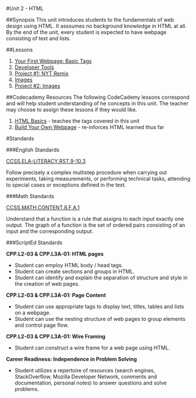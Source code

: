 #Unit 2 - HTML

##Synopsis
This unit introduces students to the fundamentals of web design using HTML. It asssumes no background knowledge in HTML at all. By the end of the unit, every student is expected to have webpage consisting of text and lists. 

##Lessons

1. [Your First Webpage: Basic Tags](sessions/1-BasicTags)
2. [Developer Tools](sessions/2-devTools)  
3. [Project #1: NYT Remix](sessions/3-project-nytRemix)
4. [Images](sessions/4-image)
5. [Project #2: Images](sessions/5-project-image)

##Codecademy Resources
The following CodeCademy lessons correspond and will help student understanding of he concepts in this unit. The teacher may choose to assign these lessons if they would like.

1. [HTML Basics](http://www.codecademy.com/courses/web-beginner-en-HZA3b/0/1?curriculum_id=50579fb998b470000202dc8b) - teaches the tags covered in this unit
2. [Build Your Own Webpage](https://www.codecademy.com/courses/web-beginner-en-LceTK/0/1?curriculum_id=50579fb998b470000202dc8b) - re-inforces HTML learned thus far


#Standards

###English Standards
 
[CCSS.ELA-LITERACY.RST.9-10.3](http://www.corestandards.org/ELA-Literacy/RST/9-10/3/)

Follow precisely a complex multistep procedure when carrying out experiments, taking measurements, or performing technical tasks, attending to special cases or exceptions defined in the text.

###Math Standards
 
[CCSS.MATH.CONTENT.8.F.A.1](http://www.corestandards.org/Math/Content/8/F/A/1/)

Understand that a function is a rule that assigns to each input exactly one output. The graph of a function is the set of ordered pairs consisting of an input and the corresponding output.

###ScriptEd Standards

**CPP.L2-03 & CPP.L3A-01: HTML pages**  
* Student can employ HTML body / head tags.  
* Student can create sections and groups in HTML.      
* Student can identify and explain the separation of structure and style in the creation of web pages.

**CPP.L2-03 & CPP.L3A-01: Page Content**  
* Student can use appropriate tags to display text, titles, tables and lists on a webpage.  
* Student can use the nesting structure of web pages to group elements and control page flow.

**CPP.L2-03 & CPP.L3A-01: Wire Framing**  
* Student can construct a wire frame for a web page using HTML.
 
**Career Readiness: Independence in Problem Solving**  
* Student utilizes a repertoire of resources (search engines, StackOverflow, Mozilla Developer Network, comments and documentation, personal notes) to answer questions and solve problems.
